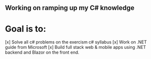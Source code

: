 ## Working on ramping up my C# knowledge

# Goal is to:
[x] Solve all c# problems on the exercism c# syllabus
[x] Work on .NET guide from Microsoft
[x] Build full stack web & mobile apps using .NET backend and Blazor on the front end.